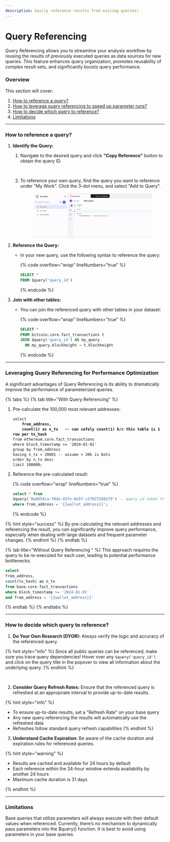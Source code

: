 ```yaml
---
description: Easily reference results from exiting queries!
---
```


# Query Referencing

Query Referencing allows you to streamline your analysis workflow by reusing the results of previously executed queries as data sources for new queries. This feature enhances query organization, promotes reusability of complex result sets, and significantly boosts query performance.

### Overview

This section will cover:

1. [How to reference a query?](query-referencing.md#syntax)
2. [How to leverage query referencing to speed up parameter runs?](query-referencing.md#leveraging-query-referencing-for-performance-optimization)
3. [How to decide which query to reference?](query-referencing.md#how-to-decide-which-query-to-reference)
4. [Limitations](query-referencing.md#limitations)

***

### How to reference a query?

1. **Identify the Query:**
   1.  Navigate to the desired query and click **"Copy Reference"** button to obtain the query ID.&#x20;

       <figure><img src="../../../../../.gitbook/assets/Screenshot 2024-11-20 at 10.16.34 AM.png" alt=""><figcaption></figcaption></figure>
   2.  To reference your own query, find the query you want to reference under "My Work". Click the 3-dot menu, and select "Add to Query".

       <figure><img src="../../../../../.gitbook/assets/ezgif.com-video-to-gif-converter (1).gif" alt=""><figcaption></figcaption></figure>
2. **Reference the Query:**
   *   In your new query, use the following syntax to reference the query:

       {% code overflow="wrap" lineNumbers="true" %}
       ```sql
       SELECT * 
       FROM $query('query_id')
       ```
       {% endcode %}
3. **Join with other tables:**
   *   You can join the referenced query with other tables in your dataset:

       {% code overflow="wrap" lineNumbers="true" %}
       ```sql
       SELECT * 
       FROM bitcoin.core.fact_transactions t
       JOIN $query('query_id') AS my_query 
         ON my_query.blockheight = t.blockheight
       ```
       {% endcode %}

***

### Leveraging Query Referencing for Performance Optimization

A significant advantages of Query Referencing is its ability to dramatically improve the performance of parameterized queries.

{% tabs %}
{% tab title="With Query Referencing" %}
1.  Pre-calculate the 100,000 most relevant addresses:

    <pre class="language-sql" data-overflow="wrap" data-line-numbers><code class="lang-sql">select 
    <strong>    from_address,
    </strong><strong>    count(1) as n_tx   -- can safely count(1) b/c this table is 1 row per tx_hash
    </strong>from ethereum.core.fact_transactions 
    where block_timestamp >= '2024-01-01'
    group by from_address
    having n_tx &#x3C; 20001 -- assume > 20k is bots 
    order by n_tx desc 
    limit 100000;
    </code></pre>
2.  Reference the pre-calculated result:&#x20;

    {% code overflow="wrap" lineNumbers="true" %}
    ```sql
    select * from 
    $query('0a0d54ca-f8de-43fe-8e5f-c270272982f9') -- query id taken from studio URL
    where from_address = '{{wallet_address}}';
    ```
    {% endcode %}

{% hint style="success" %}
By pre-calculating the relevant addresses and referencing the result, you can significantly improve query performance, especially when dealing with large datasets and frequent parameter changes.
{% endhint %}
{% endtab %}

{% tab title="Without Query  Referencing " %}
This approach requires the query to be re-executed for each user, leading to potential performance bottlenecks.

```sql
select 
from_address, 
count(tx_hash) as n_tx 
from base.core.fact_transactions
where block_timestamp >= '2024-01-01'
and from_address = '{{wallet_address}}'
```
{% endtab %}
{% endtabs %}

***

### How to decide which query to reference?

1. **Do Your Own Research (DYOR):** Always verify the logic and accuracy of the referenced query.

{% hint style="info" %}
Since all public queries can be referenced, make sure you trace query dependencies! Hover over any `$query('query_id')` and click on the query title in the popover to view all information about the underlying query.&#x20;
{% endhint %}

<figure><img src="../../../../../.gitbook/assets/Screenshot 2024-11-14 at 2.38.11 PM.png" alt="" width="563"><figcaption></figcaption></figure>

2. **Consider Query Refresh Rates:** Ensure that the referenced query is refreshed at an appropriate interval to provide up-to-date results.

{% hint style="info" %}
* To ensure up-to-date results, set a "Refresh Rate" on your base query
* Any new query referencing the results will automatically use the refreshed data
* Refreshes follow standard query refresh capabilities
{% endhint %}

3. **Understand Cache Expiration:** Be aware of the cache duration and expiration rules for referenced queries.

{% hint style="warning" %}
* Results are cached and available for 24 hours by default
* Each reference within the 24-hour window extends availability by another 24 hours
* Maximum cache duration is 31 days


{% endhint %}

***

### Limitations

Base queries that utilize parameters will always execute with their default values when referenced. Currently, there’s no mechanism to dynamically pass parameters into the $query() function. It is best to avoid using parameters in your base queries.

